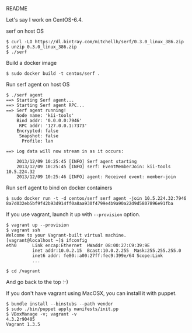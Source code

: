 README

Let's say I work on CentOS-6.4.


serf on host OS

    $ curl -LO https://dl.bintray.com/mitchellh/serf/0.3.0_linux_386.zip
    $ unzip 0.3.0_linux_386.zip
    $ ./serf

Build a docker image

    $ sudo docker build -t centos/serf .

Run serf agent on host OS

    $ ./serf agent
    ==> Starting Serf agent...
    ==> Starting Serf agent RPC...
    ==> Serf agent running!
        Node name: 'kii-tools'
        Bind addr: '0.0.0.0:7946'
         RPC addr: '127.0.0.1:7373'
        Encrypted: false
         Snapshot: false
          Profile: lan

    ==> Log data will now stream in as it occurs:

        2013/12/09 10:25:45 [INFO] Serf agent starting
        2013/12/09 10:25:45 [INFO] serf: EventMemberJoin: kii-tools 10.5.224.32
        2013/12/09 10:25:46 [INFO] agent: Received event: member-join


Run serf agent to bind on docker containers

    $ sudo docker run -t -d centos/serf serf agent -join 10.5.224.32:7946
    8a7d032eb5bf9f42b93d914ff0a8aa930f4799e4b9a90a22d9d5807896e91fba


If you use vagrant, launch it up with `--provision` option.

    $ vagrant up --provision
    $ vagrant ssh
    Welcome to your Vagrant-built virtual machine.
    [vagrant@localhost ~]$ ifconfig
    eth0      Link encap:Ethernet  HWaddr 08:00:27:C9:39:9E  
              inet addr:10.0.2.15  Bcast:10.0.2.255  Mask:255.255.255.0
              inet6 addr: fe80::a00:27ff:fec9:399e/64 Scope:Link
              ...

    $ cd /vagrant

And go back to the top :-)


If you don't have vagrant using MacOSX, you can install it with puppet.

    $ bundle install --binstubs --path vendor
    $ sudo ./bin/puppet apply manifests/init.pp
    $ VBoxManage -v; vagrant -v
    4.3.2r90405
    Vagrant 1.3.5
